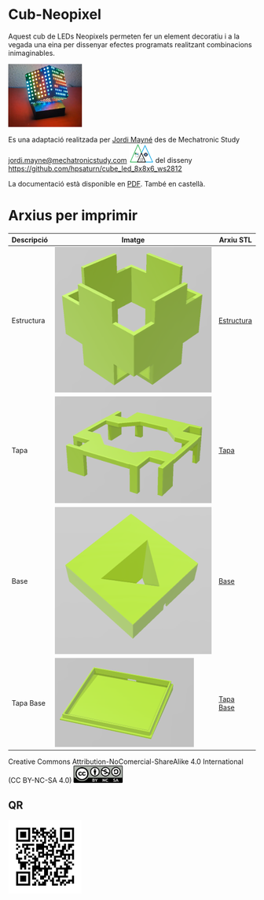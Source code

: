 # Cub-Neopixel
Aquest cub de LEDs Neopixels permeten fer un element decoratiu i a la vegada una eina per dissenyar efectes programats realitzant combinacions inimaginables.  

<img src="Imatges/Cube2.jpg" width="150" />      

Es una adaptació realitzada per [Jordi Mayné](https://github.com/maynej) des de Mechatronic Study jordi.mayne@mechatronicstudy.com <img src="Imatges/Logo3senseFons.png" width="50" />
del disseny  https://github.com/hpsaturn/cube_led_8x8x6_ws2812 

La documentació està disponible en [PDF](https://github.com/maynej/Cub-Neopixel/tree/main/DOC). També en castellà.

# Arxius per imprimir 
  
Descripció         | Imatge          | Arxiu STL    
------------- | ------------- | ------------- 
Estructura |![](Imatges/Cube_Body.png) | [Estructura](STL/cube_body.stl)
Tapa |![](Imatges/Cube_Cap2.png) | [Tapa](STL/Cube_Cap2.stl)
Base |![](Imatges/Base.png) | [Base](STL/Cube_Base2.stl)
Tapa Base |![](Imatges/BaseLID.png) | [Tapa Base](STL/cube_base_lid.stl)

Creative Commons Attribution-NoComercial-ShareAlike 4.0 International (CC BY-NC-SA 4.0)  <img src="Imatges/CC.png" width="100" />

## QR
<img src="Imatges/qrcode.png" width="150" /> 
